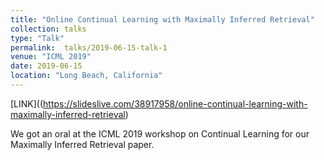```yaml
---
title: "Online Continual Learning with Maximally Inferred Retrieval"
collection: talks
type: "Talk"
permalink:  talks/2019-06-15-talk-1
venue: "ICML 2019"
date: 2019-06-15
location: "Long Beach, California"
---
```


[LINK]((https://slideslive.com/38917958/online-continual-learning-with-maximally-inferred-retrieval)

We got an oral at the ICML 2019 workshop on Continual Learning for our Maximally Inferred Retrieval paper.
